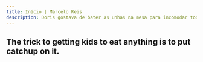 ```yaml
---
title: Início | Marcelo Reis
description: Doris gostava de bater as unhas na mesa para incomodar todos. Ela usou o próprio cabelo na sopa para dar mais sabor.
---
```


## The trick to getting kids to eat anything is to put catchup on it.
